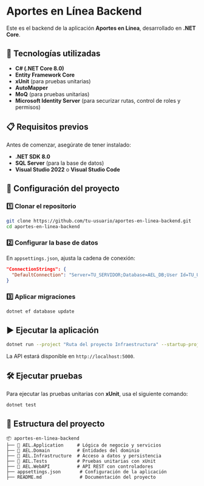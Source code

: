 # Aportes en Línea Backend

Este es el backend de la aplicación **Aportes en Línea**, desarrollado en **.NET Core**.

## 📌 Tecnologías utilizadas
- **C# (.NET Core 8.0)**
- **Entity Framework Core**
- **xUnit** (para pruebas unitarias)
- **AutoMapper**
- **MoQ** (para pruebas unitarias)
- **Microsoft Identity Server** (para securizar rutas, control de roles y permisos)

## 📋 Requisitos previos
Antes de comenzar, asegúrate de tener instalado:
- **.NET SDK 8.0**
- **SQL Server** (para la base de datos)
- **Visual Studio 2022** o **Visual Studio Code**

## 🚀 Configuración del proyecto

### 1️⃣ Clonar el repositorio
```sh
git clone https://github.com/tu-usuario/aportes-en-linea-backend.git
cd aportes-en-linea-backend
```

### 2️⃣ Configurar la base de datos
En `appsettings.json`, ajusta la cadena de conexión:
```json
"ConnectionStrings": {
  "DefaultConnection": "Server=TU_SERVIDOR;Database=AEL_DB;User Id=TU_USUARIO;Password=TU_CONTRASEÑA;"
}
```

### 3️⃣ Aplicar migraciones
```sh
dotnet ef database update 
```

## ▶️ Ejecutar la aplicación
```sh
dotnet run --project "Ruta del proyecto Infraestructura" --startup-project "Ruta Proyecto API"
```

La API estará disponible en `http://localhost:5000`.

## 🛠️ Ejecutar pruebas
Para ejecutar las pruebas unitarias con **xUnit**, usa el siguiente comando:
```sh
dotnet test
```

## 📁 Estructura del proyecto
```
📦 aportes-en-linea-backend
├── 📂 AEL.Application     # Lógica de negocio y servicios
├── 📂 AEL.Domain          # Entidades del dominio
├── 📂 AEL.Infrastructure  # Acceso a datos y persistencia
├── 📂 AEL.Tests           # Pruebas unitarias con xUnit
├── 📂 AEL.WebAPI          # API REST con controladores
├── appsettings.json       # Configuración de la aplicación
├── README.md              # Documentación del proyecto
```
